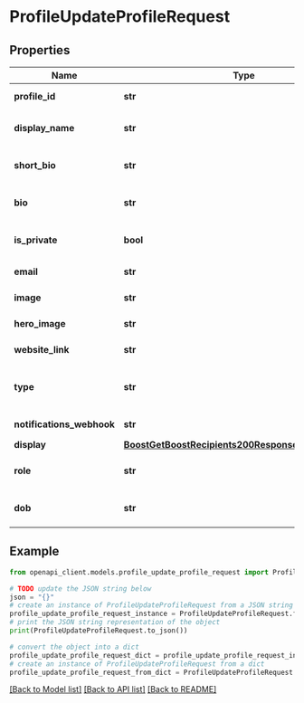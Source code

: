 # ProfileUpdateProfileRequest


## Properties

Name | Type | Description | Notes
------------ | ------------- | ------------- | -------------
**profile_id** | **str** | Unique, URL-safe identifier for the profile. | [optional] 
**display_name** | **str** | Human-readable display name for the profile. | [optional] [default to '']
**short_bio** | **str** | Short bio for the profile. | [optional] [default to '']
**bio** | **str** | Longer bio for the profile. | [optional] [default to '']
**is_private** | **bool** | Whether the profile is private or not and shows up in search results. | [optional] 
**email** | **str** | Contact email address for the profile. | [optional] 
**image** | **str** | Profile image URL for the profile. | [optional] 
**hero_image** | **str** | Hero image URL for the profile. | [optional] 
**website_link** | **str** | Website link for the profile. | [optional] 
**type** | **str** | Profile type: e.g. \&quot;person\&quot;, \&quot;organization\&quot;, \&quot;service\&quot;. | [optional] 
**notifications_webhook** | **str** | URL to send notifications to. | [optional] 
**display** | [**BoostGetBoostRecipients200ResponseInnerToDisplay**](BoostGetBoostRecipients200ResponseInnerToDisplay.md) |  | [optional] 
**role** | **str** | Role of the profile: e.g. \&quot;teacher\&quot;, \&quot;student\&quot;. | [optional] [default to '']
**dob** | **str** | Date of birth of the profile: e.g. \&quot;1990-01-01\&quot;. | [optional] [default to '']

## Example

```python
from openapi_client.models.profile_update_profile_request import ProfileUpdateProfileRequest

# TODO update the JSON string below
json = "{}"
# create an instance of ProfileUpdateProfileRequest from a JSON string
profile_update_profile_request_instance = ProfileUpdateProfileRequest.from_json(json)
# print the JSON string representation of the object
print(ProfileUpdateProfileRequest.to_json())

# convert the object into a dict
profile_update_profile_request_dict = profile_update_profile_request_instance.to_dict()
# create an instance of ProfileUpdateProfileRequest from a dict
profile_update_profile_request_from_dict = ProfileUpdateProfileRequest.from_dict(profile_update_profile_request_dict)
```
[[Back to Model list]](../README.md#documentation-for-models) [[Back to API list]](../README.md#documentation-for-api-endpoints) [[Back to README]](../README.md)



